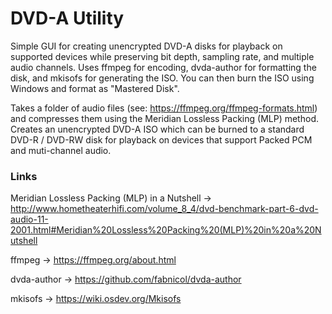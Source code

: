 # DVD-A Utility
Simple GUI for creating unencrypted DVD-A disks for playback on supported devices while preserving bit depth, sampling rate, and multiple audio channels. Uses ffmpeg for encoding, dvda-author for formatting the disk, and mkisofs for generating the ISO. You can then burn the ISO using Windows and format as "Mastered Disk".

Takes a folder of audio files (see: https://ffmpeg.org/ffmpeg-formats.html) and compresses them using the Meridian Lossless Packing (MLP) method. Creates an unencrypted DVD-A ISO which can be burned to a standard DVD-R / DVD-RW disk for playback on devices that support Packed PCM and muti-channel audio.

### Links
Meridian Lossless Packing (MLP) in a Nutshell -> http://www.hometheaterhifi.com/volume_8_4/dvd-benchmark-part-6-dvd-audio-11-2001.html#Meridian%20Lossless%20Packing%20(MLP)%20in%20a%20Nutshell

ffmpeg -> https://ffmpeg.org/about.html

dvda-author -> https://github.com/fabnicol/dvda-author

mkisofs -> https://wiki.osdev.org/Mkisofs

